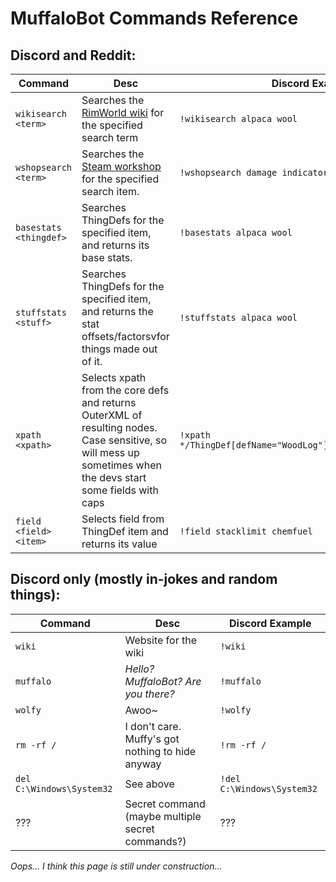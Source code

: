 # MuffaloBot Commands Reference

## Discord and Reddit:
| Command | Desc | Discord Example | Reddit Example |
| --- | --- | --- | --- |
| `wikisearch <term>` | Searches the [RimWorld wiki](http://rimworldwiki.com/) for the specified search term | `!wikisearch alpaca wool` | `{{wikisearch alpaca wool}}` |
| `wshopsearch <term>` | Searches the [Steam workshop](http://steamcommunity.com/workshop/browse/?appid=294100) for the specified search item. | `!wshopsearch damage indicators mod` | `{{wshopsearch damage indicators mod}}` |
| `basestats <thingdef>` | Searches ThingDefs for the specified item, and returns its base stats. | `!basestats alpaca wool` | `{{basestats alpaca wool}}` |
| `stuffstats <stuff>` | Searches ThingDefs for the specified item, and returns the stat offsets/factorsvfor things made out of it. | `!stuffstats alpaca wool` | `{{stuffstats alpaca wool}}` |
| `xpath <xpath>` | Selects xpath from the core defs and returns OuterXML of resulting nodes. Case sensitive, so will mess up sometimes when the devs start some fields with caps | `!xpath */ThingDef[defName="WoodLog"]/statBases/MaxHitPoints` | `{{xpath */ThingDef[defName="WoodLog"]/statBases/MaxHitPoints}}` |
| `field <field> <item>` | Selects field from ThingDef item and returns its value | `!field stacklimit chemfuel` | `{{field stacklimit chemfuel}}` |

## Discord only (mostly in-jokes and random things):
| Command | Desc | Discord Example |
| --- | --- | --- |
| `wiki` | Website for the wiki | `!wiki` |
| `muffalo` | *Hello? MuffaloBot? Are you there?* | `!muffalo` |
| `wolfy` | Awoo~ | `!wolfy` |
| `rm -rf /` | I don't care. Muffy's got nothing to hide anyway | `!rm -rf /` |
| `del C:\Windows\System32` | See above | `!del C:\Windows\System32` |
| ??? | Secret command (maybe multiple secret commands?) | ??? | 

*Oops... I think this page is still under construction...*